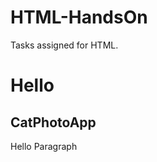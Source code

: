 # HTML-HandsOn
Tasks assigned for HTML.
<html lang="en">
<head>
    <meta charset="UTF-8">
    <meta http-equiv="X-UA-Compatible" content="IE=edge">
    <meta name="viewport" content="width=device-width, initial-scale=1.0">
    <title>Document</title>
</head>
<body>
    <h1>Hello</h1>  <!-- Task 1-->
     <h2>CatPhotoApp</h2>   <!-- Task 2-->
    <p>Hello Paragraph</p>
    
</body>
</html>
